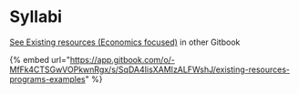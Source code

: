 # Syllabi

[See Existing resources (Economics focused)](http://localhost:5000/s/SqDA4IisXAMIzALFWshJ/existing-resources-programs-examples) in other Gitbook

{% embed url="https://app.gitbook.com/o/-MfFk4CTSGwVOPkwnRgx/s/SqDA4IisXAMIzALFWshJ/existing-resources-programs-examples" %}

